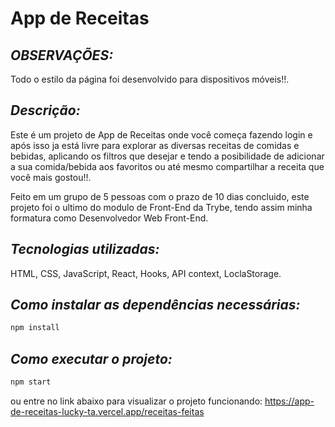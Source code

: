 # App de Receitas

## _OBSERVAÇÕES:_
  Todo o estilo da página foi desenvolvido para 
  dispositivos móveis!!.

## _Descrição:_
  Este é um projeto de App de Receitas onde você começa fazendo login e após isso
  ja está livre para explorar as diversas receitas de comidas e bebidas, aplicando os
  filtros que desejar e tendo a posibilidade de adicionar a sua comida/bebida aos favoritos
  ou até mesmo compartilhar a receita que você mais gostou!!.
  
  Feito em um grupo de 5 pessoas com o prazo de 10 dias concluido, este projeto
  foi o ultimo do modulo de Front-End da Trybe, tendo assim minha formatura como 
  Desenvolvedor Web Front-End.

## _Tecnologias utilizadas:_
  HTML, CSS, JavaScript, React, Hooks, API context, LoclaStorage.

## _Como instalar as dependências necessárias:_
```sh
npm install
```

## _Como executar o projeto:_
```sh
npm start
```
ou entre no link abaixo para visualizar o projeto funcionando:
https://app-de-receitas-lucky-ta.vercel.app/receitas-feitas
